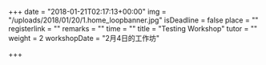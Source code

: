 +++
date = "2018-01-21T02:17:13+00:00"
img = "/uploads/2018/01/20/1.home_loopbanner.jpg"
isDeadline = false
place = ""
registerlink = ""
remarks = ""
time = ""
title = "Testing Workshop"
tutor = ""
weight = 2
workshopDate = "2月4日的工作坊"

+++
